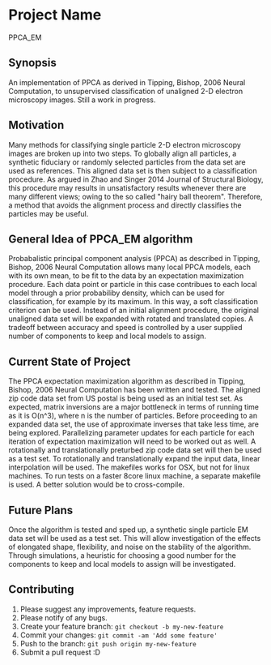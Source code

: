 # Project Name

PPCA_EM

## Synopsis
An implementation of PPCA as derived in Tipping, Bishop, 2006 Neural Computation, to unsupervised classification of unaligned 2-D electron microscopy images. Still a work in progress.

## Motivation


Many methods for classifying single particle 2-D electron microscopy images are broken up into two steps. To globally align all particles, a synthetic fiduciary or randomly selected particles from the data set are used as references. This aligned data set is then subject to a classification procedure. As argued in Zhao and Singer 2014 Journal of Structural Biology, this procedure may results in unsatisfactory results whenever there are many different views; owing to the so called "hairy ball theorem". Therefore, a method that avoids the alignment process and directly classifies the particles may be useful. 

## General Idea of PPCA_EM algorithm
Probabalistic principal component analysis (PPCA) as described in Tipping, Bishop, 2006 Neural Computation allows many local PPCA models, each with its own mean, to be fit to the data by an expectation maximization procedure. Each data point or particle in this case contribues to each local model through a prior probabiliby density, which can be used for classification, for example by its maximum. In this way, a soft classification criterion can be used. Instead of an initial alignment procedure, the original unaligned data set will be expanded with rotated and translated copies. A tradeoff between accuracy and speed is controlled by a user supplied number of components to keep and local models to assign. 

## Current State of Project
The PPCA expectation maximization algorithm as described in Tipping, Bishop, 2006 Neural Computation has been written and tested. The aligned zip code data set from US postal is being used as an initial test set. As expected, matrix inversions are a major bottleneck in terms of running time as it is O(n^3), where n is the number of particles. Before proceeding to an expanded data set, the use of approximate inverses that take less time, are being explored. Parallelizing parameter updates for each particle for each iteration of expectation maximization will need to be worked out as well. A rotationally and translationally preturbed zip code data set will then be used as a test set. To rotationally and translationally expand the input data, linear interpolation will be used. The makefiles works for OSX, but not for linux machines. To run tests on a faster 8core linux machine, a separate makefile is used. A better solution would be to cross-compile. 

## Future Plans
Once the algorithm is tested and sped up, a synthetic single particle EM data set will be used as a test set. This will allow investigation of the effects of elongated shape, flexibility, and noise on the stability of the algorithm. Through simulations, a heuristic for choosing a good number for the components to keep and local models to assign will be investigated. 

## Contributing

1. Please suggest any improvements, feature requests. 
2. Please notify of any bugs. 
2. Create your feature branch: `git checkout -b my-new-feature`
3. Commit your changes: `git commit -am 'Add some feature'`
4. Push to the branch: `git push origin my-new-feature`
5. Submit a pull request :D